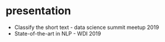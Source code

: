 # presentation

- Classify the short text - data science summit meetup 2019
- State-of-the-art in NLP - WDI 2019
